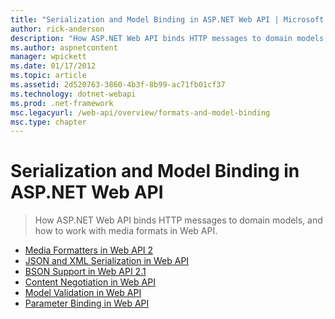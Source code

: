 ```yaml
---
title: "Serialization and Model Binding in ASP.NET Web API | Microsoft Docs"
author: rick-anderson
description: "How ASP.NET Web API binds HTTP messages to domain models, and how to work with media formats in Web API."
ms.author: aspnetcontent
manager: wpickett
ms.date: 01/17/2012
ms.topic: article
ms.assetid: 2d520763-3860-4b3f-8b99-ac71fb01cf37
ms.technology: dotnet-webapi
ms.prod: .net-framework
msc.legacyurl: /web-api/overview/formats-and-model-binding
msc.type: chapter
---
```

Serialization and Model Binding in ASP.NET Web API
====================
> How ASP.NET Web API binds HTTP messages to domain models, and how to work with media formats in Web API.


- [Media Formatters in Web API 2](media-formatters.md)
- [JSON and XML Serialization in Web API](json-and-xml-serialization.md)
- [BSON Support in Web API 2.1](bson-support-in-web-api-21.md)
- [Content Negotiation in Web API](content-negotiation.md)
- [Model Validation in Web API](model-validation-in-aspnet-web-api.md)
- [Parameter Binding in Web API](parameter-binding-in-aspnet-web-api.md)